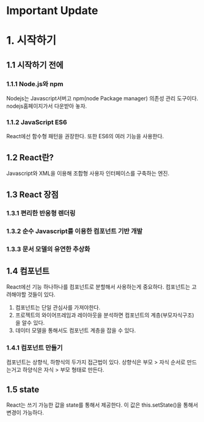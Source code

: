 Important Update
================

# 1. 시작하기
## 1.1 시작하기 전에
### 1.1.1 Node.js와 npm
Nodejs는 Javascript서버고 npm(node Package manager) 의존성 관리 도구이다. nodejs홈페이지가서 다운받아 놓자.
### 1.1.2 JavaScript ES6
React에선 함수형 패턴을 권장한다. 또한 ES6의 여러 기능을 사용한다.
## 1.2 React란?
Javascript와 XML을 이용해 조합형 사용자 인터페이스를 구축하는 엔진.
## 1.3 React 장점
### 1.3.1 편리한 반응형 렌더링
### 1.3.2 순수 Javascript를 이용한 컴포넌트 기반 개발
### 1.3.3 문서 모델의 유연한 추상화
## 1.4 컴포넌트
React에선 기능 하나하나를 컴포넌트로 분할해서 사용하는게 중요하다. 컴포넌트는 고려해야할 것들이 있다.

1. 컴포넌트는 단일 관심사를 가져야한다.
2. 프로젝트의 와이어프레임과 레이아웃을 분석하면 컴포넌트의 계층(부모자식구조)을 알수 있다.
3. 데이터 모델을 통해서도 컴포넌트 계층을 잡을 수 있다.

### 1.4.1 컴포넌트 만들기
컴포넌트는 상향식, 하향식의 두가지 접근법이 있다. 상향식은 부모 > 자식 순서로 만드는거고 하양식은 자식 > 부모 형태로 만든다.
## 1.5 state
React는 쓰기 가능한 값을 state를 통해서 제공한다. 이 값은 this.setState()을 통해서 변경이 가능하다.
